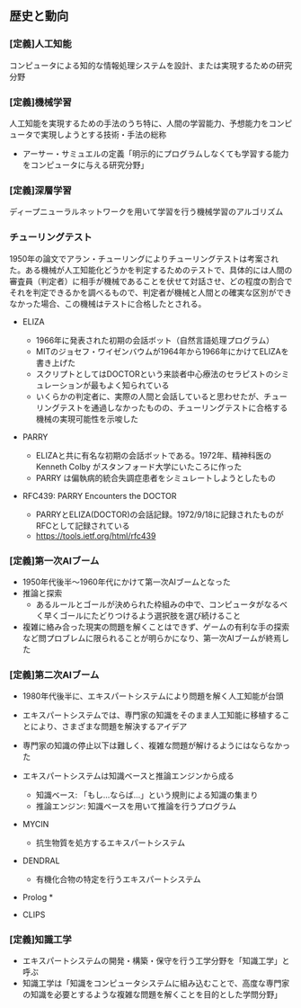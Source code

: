 ## 歴史と動向


### [定義]人工知能
コンピュータによる知的な情報処理システムを設計、または実現するための研究分野

### [定義]機械学習
人工知能を実現するための手法のうち特に、人間の学習能力、予想能力をコンピュータで実現しようとする技術・手法の総称

* アーサー・サミュエルの定義「明示的にプログラムしなくても学習する能力をコンピュータに与える研究分野」

### [定義]深層学習
ディープニューラルネットワークを用いて学習を行う機械学習のアルゴリズム

### チューリングテスト
1950年の論文でアラン・チューリングによりチューリングテストは考案された。ある機械が人工知能化どうかを判定するためのテストで、具体的には人間の審査員（判定者）に相手が機械であることを伏せて対話させ、どの程度の割合でそれを判定できるかを調べるもので、判定者が機械と人間との確実な区別ができなかった場合、この機械はテストに合格したとされる。

* ELIZA
  * 1966年に発表された初期の会話ボット（自然言語処理プログラム）
  * MITのジョセフ・ワイゼンバウムが1964年から1966年にかけてELIZAを書き上げた
  * スクリプトとしてはDOCTORという来談者中心療法のセラピストのシミュレーションが最もよく知られている
  * いくらかの判定者に、実際の人間と会話していると思わせたが、チューリングテストを通過しなかったものの、チューリングテストに合格する機械の実現可能性を示唆した

* PARRY
  * ELIZAと共に有名な初期の会話ボットである。1972年、精神科医の Kenneth Colby がスタンフォード大学にいたころに作った
  * PARRY は偏執病的統合失調症患者をシミュレートしようとしたもの

* RFC439: PARRY Encounters the DOCTOR
  * PARRYとELIZA(DOCTOR)の会話記録。1972/9/18に記録されたものがRFCとして記録されている
  * https://tools.ietf.org/html/rfc439

### [定義]第一次AIブーム
* 1950年代後半～1960年代にかけて第一次AIブームとなった
* 推論と探索
  * あるルールとゴールが決められた枠組みの中で、コンピュータがなるべく早くゴールにたどりつけるよう選択肢を選び続けること
* 複雑に絡み合った現実の問題を解くことはできず、ゲームの有利な手の探索など問プロブレムに限られることが明らかになり、第一次AIブームが終焉した

### [定義]第二次AIブーム
* 1980年代後半に、エキスパートシステムにより問題を解く人工知能が台頭
* エキスパートシステムでは、専門家の知識をそのまま人工知能に移植することにより、さまざまな問題を解決するアイデア
* 専門家の知識の停止以下は難しく、複雑な問題が解けるようにはならなかった
* エキスパートシステムは知識ベースと推論エンジンから成る
  * 知識ベース: 「もし…ならば…」という規則による知識の集まり
  * 推論エンジン: 知識ベースを用いて推論を行うプログラム

* MYCIN
  * 抗生物質を処方するエキスパートシステム

* DENDRAL
  * 有機化合物の特定を行うエキスパートシステム

* Prolog
  * 

* CLIPS

### [定義]知識工学
* エキスパートシステムの開発・構築・保守を行う工学分野を「知識工学」と呼ぶ
* 知識工学は「知識をコンピュータシステムに組み込むことで、高度な専門家の知識を必要とするような複雑な問題を解くことを目的とした学問分野」

